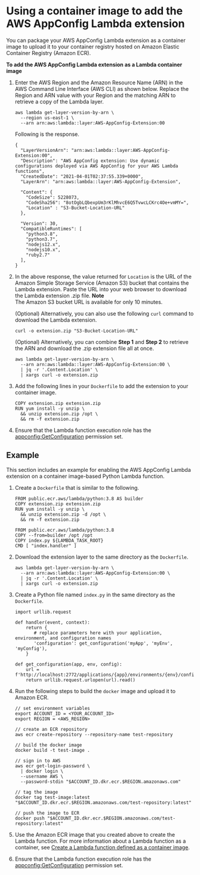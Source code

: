 # Using a container image to add the AWS AppConfig Lambda extension<a name="appconfig-integration-lambda-extensions-container-image"></a>

You can package your AWS AppConfig Lambda extension as a container image to upload it to your container registry hosted on Amazon Elastic Container Registry \(Amazon ECR\)\. 

**To add the AWS AppConfig Lambda extension as a Lambda container image**

1. Enter the AWS Region and the Amazon Resource Name \(ARN\) in the AWS Command Line Interface \(AWS CLI\) as shown below\. Replace the Region and ARN value with your Region and the matching ARN to retrieve a copy of the Lambda layer\.

   ```
   aws lambda get-layer-version-by-arn \
     --region us-east-1 \
     --arn arn:aws:lambda::layer:AWS-AppConfig-Extension:00
   ```

    Following is the response\.

   ```
   {
     "LayerVersionArn": "arn:aws:lambda::layer:AWS-AppConfig-Extension:00", 
     "Description": "AWS AppConfig extension: Use dynamic configurations deployed via AWS AppConfig for your AWS Lambda functions",
     "CreatedDate": "2021-04-01T02:37:55.339+0000",  
     "LayerArn": "arn:aws:lambda::layer:AWS-AppConfig-Extension", 
   
     "Content": {
       "CodeSize": 5228073, 
       "CodeSha256": "8otOgbLQbexpUm3rKlMhvcE6Q5TvwcLCKrc4Oe+vmMY=", 
       "Location" : "S3-Bucket-Location-URL"
     },
   
     "Version": 30,
     "CompatibleRuntimes": [
       "python3.8",
       "python3.7",
       "nodejs12.x",
       "nodejs10.x",
       "ruby2.7"
     ],
   }
   ```

1. In the above response, the value returned for `Location` is the URL of the Amazon Simple Storage Service \(Amazon S3\) bucket that contains the Lambda extension\. Paste the URL into your web browser to download the Lambda extension \.zip file\. 
**Note**  
The Amazon S3 bucket URL is available for only 10 minutes\.

   \(Optional\) Alternatively, you can also use the following `curl` command to download the Lambda extension\.

   ```
   curl -o extension.zip "S3-Bucket-Location-URL" 
   ```

   \(Optional\) Alternatively, you can combine **Step 1** and **Step 2** to retrieve the ARN and download the \.zip extension file all at once\. 

   ```
   aws lambda get-layer-version-by-arn \
     --arn arn:aws:lambda::layer:AWS-AppConfig-Extension:00 \
     | jq -r '.Content.Location' \
     | xargs curl -o extension.zip
   ```

1. Add the following lines in your `Dockerfile` to add the extension to your container image\.

   ```
   COPY extension.zip extension.zip
   RUN yum install -y unzip \
     && unzip extension.zip /opt \
     && rm -f extension.zip
   ```

1. Ensure that the Lambda function execution role has the [appconfig:GetConfiguration](https://docs.aws.amazon.com/appconfig/2019-10-09/APIReference/API_GetConfiguration.html) permission set\. 

## Example<a name="appconfig-lambda-extension-container-example"></a>

This section includes an example for enabling the AWS AppConfig Lambda extension on a container image\-based Python Lambda function\.

1. Create a `Dockerfile` that is similar to the following\.

   ```
   FROM public.ecr.aws/lambda/python:3.8 AS builder
   COPY extension.zip extension.zip
   RUN yum install -y unzip \
     && unzip extension.zip -d /opt \
     && rm -f extension.zip
   
   FROM public.ecr.aws/lambda/python:3.8
   COPY --from=builder /opt /opt
   COPY index.py ${LAMBDA_TASK_ROOT}
   CMD [ "index.handler" ]
   ```

1. Download the extension layer to the same directory as the `Dockerfile`\. 

   ```
   aws lambda get-layer-version-by-arn \
     --arn arn:aws:lambda::layer:AWS-AppConfig-Extension:00 \
     | jq -r '.Content.Location' \
     | xargs curl -o extension.zip
   ```

1. Create a Python file named `index.py` in the same directory as the `Dockerfile`\. 

   ```
   import urllib.request
   
   def handler(event, context):
       return {
          # replace parameters here with your application, environment, and configuration names
          'configuration': get_configuration('myApp', 'myEnv', 'myConfig'),
       }
   
   def get_configuration(app, env, config):
       url = f'http://localhost:2772/applications/{app}/environments/{env}/configurations/{config}'
       return urllib.request.urlopen(url).read()
   ```

1. Run the following steps to build the `docker` image and upload it to Amazon ECR\.

   ```
   // set environment variables
   export ACCOUNT_ID = <YOUR_ACCOUNT_ID>
   export REGION = <AWS_REGION>
   
   // create an ECR repository
   aws ecr create-repository --repository-name test-repository
   
   // build the docker image
   docker build -t test-image .
   
   // sign in to AWS
   aws ecr get-login-password \
     | docker login \
     --username AWS \
     --password-stdin "$ACCOUNT_ID.dkr.ecr.$REGION.amazonaws.com"
   
   // tag the image 
   docker tag test-image:latest "$ACCOUNT_ID.dkr.ecr.$REGION.amazonaws.com/test-repository:latest"
   
   // push the image to ECR 
   docker push "$ACCOUNT_ID.dkr.ecr.$REGION.amazonaws.com/test-repository:latest"
   ```

1. Use the Amazon ECR image that you created above to create the Lambda function\. For more information about a Lambda function as a container, see [Create a Lambda function defined as a container image](https://docs.aws.amazon.com/lambda/latest/dg/getting-started-create-function.html#gettingstarted-images-function)\. 

1. Ensure that the Lambda function execution role has the [appconfig:GetConfiguration](https://docs.aws.amazon.com/appconfig/2019-10-09/APIReference/API_GetConfiguration.html) permission set\. 